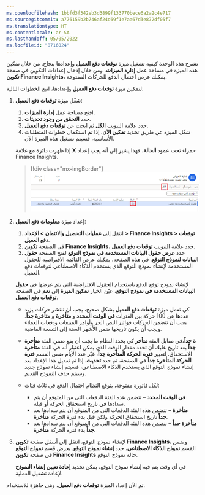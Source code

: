 ```yaml
---
ms.openlocfilehash: 1bbfd3f342eb3d3899f133770bece6a2a2c4e717
ms.sourcegitcommit: a776159b2b746af24d69f1e7aa67d3e872df05f7
ms.translationtype: HT
ms.contentlocale: ar-SA
ms.lasthandoff: 05/05/2022
ms.locfileid: "8716024"
---
```

تشرح هذه الوحدة كيفية تشغيل ميزة **توقعات دفع العميل‬** وإعدادها بنجاح. من خلال تمكين هذه الميزة في مساحة عمل **إدارة الميزات**، ومن خلال إدخال إعدادات التكوين في صفحة **تكوين Finance Insights**، يمكنك عرض احتمال الدفع للحركات المفتوحة. 

لتمكين ميزة **توقعات دفع العميل‬** وإعدادها، اتبع الخطوات التالية: 

1. شغّل ميزة **توقعات دفع العميل‬**:
    1. افتح مساحة عمل **إدارة الميزات**.
    1. حدد **التحقق من وجود تحديثات**.
    1. حدد علامة التبويب **الكل** ثم ابحث عن **توقعات دفع العميل‬**.
    1. شغّل الميزة عن طريق تحديد **تمكين الآن**. إذا تم استكمال خطوات المتطلبات الأساسية‬، فسيتم تشغيل هذه الميزة الآن.

    إذا ظهرت دائرة مع علامة **X** حمراء تحت عمود **الحالة**، فهذا يشير إلى أنه يجب إعداد Finance Insights.
    > [!div class="mx-imgBorder"]
    > [![لقطة شاشة تميز حالة الخطأ لتوقعات دفع العميل.](../media/error-status-customer-payment-predictions.png)](../media/error-status-customer-payment-predictions.png#lightbox)

2. إعداد ميزة **معلومات دفع العميل‬**:

    1. انتقل إلى **عمليات التحصيل والائتمان‬ > الإعداد > Finance Insights > توقعات دفع العميل**.
    1. في الصفحة **تكوين Finance Insights**، حدد علامة التبويب **توقعات دفع العميل‬**.
    1. حدد **عرض حقول البيانات المستخدمة في نموذج التوقع‬** لفتح الصفحة **حقول البيانات لنموذج التوقع‬**. في هذه الصفحة، يمكنك عرض القائمة الافتراضية للحقول المستخدمة لإنشاء نموذج التوقع الذي يستخدم الذكاء الاصطناعي لتوقعات دفع العميل.
    
    لإنشاء نموذج توقع الدفع باستخدام الحقول الافتراضية التي يتم عرضها في **حقول البيانات المستخدمة في نموذج التوقع‬**، عيّن الخيار **تمكين الميزة** إلى **نعم** في الصفحة **توقعات دفع العميل‬**.
    
    - كي تعمل ميزة **توقعات دفع العميل** بشكل صحيح، يجب أن تنتشر حركات يزيد عددها عن 100 حركة بين الفترات **في الوقت المحدد‬** و **متأخرة** و **متأخرة جداً**. يجب أن تتضمن الحركات فواتير النص الحر وأوامر المبيعات ودفعات العملاء ويجب أن يكون تاريخها ضمن الأشهر الستة إلى التسعة الماضية.

    - كي يحدد النظام ما يجب أن يقع ضمن الفئة **متأخرة‏‎** في مقابل الفئة **متأخر‏‎‏‎ة جداً**، عليك أن تحدد مقدار الوقت الذي يمكن اعتبار أنه في الفئة **متأخرة‏‎‏‎ جداً** بعد تاريخ الاستحقاق. لتغيير **فترة الحركة المتأخرة جداً**، غيّر عدد الأيام ضمن القسم **فترة الحركة المتأخرة جداً** في الصفحة، ثم حدد **تحديث**. إذا تم تعديل هذا الإعداد بعد إنشاء نموذج التوقع الذي يستخدم الذكاء الاصطناعي، فسيتم إنشاء نموذج جديد وسيتم حذف النموذج القديم.

     - لكل فاتورة مفتوحة، يتوقع النظام احتمال الدفع في ثلاث فئات:
        - **في الوقت المحدد** – تتضمن هذه الفئة الدفعات التي من المتوقع أن يتم سدادها في تاريخ استحقاق الحركة أو قبله.
        - **متأخرة** – تتضمن هذه الفئة الدفعات التي من المتوقع أن يتم سدادها بعد تاريخ استحقاق الحركة ولكن قبل بدء فترة الحركة **متأخرة‏‎ جداً**.
        - **متأخرة جداً** – تتضمن هذه الفئة الدفعات التي من المتوقع أن يتم سدادها بعد بدء فترة الحركة‬ **متأخرة‏‎ جداً**.
    

3. لإنشاء نموذج التوقع، انتقل إلى أسفل صفحة **تكوين Finance Insights**، وضمن القسم **نموذج الذكاء الاصطناعي**، حدد **إنشاء نموذج التوقع**. يعرض قسم **نموذج التوقع** في صفحة **تكوين Finance Insights** حالة نموذج التوقع.

    في أي وقت يتم فيه إنشاء نموذج التوقع، يمكن تحديد **إعادة تعيين إنشاء النموذج** لإعادة تشغيل العملية.
    

تم الآن إعداد الميزة **توقعات دفع العميل**، وهي جاهزة للاستخدام.

